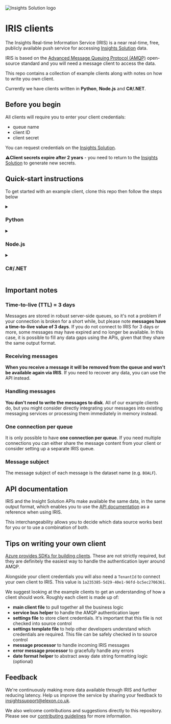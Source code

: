![Insights Solution logo](./images/insights-solution.png)

# IRIS clients

The Insights Real-time Information Service (IRIS)  is a near real-time, free, publicly available push service for accessing [Insights Solution](https://bmrs.elexon.co.uk/iris) data.

IRIS is based on the [Advanced Message Queuing Protocol (AMQP)](https://en.wikipedia.org/wiki/Advanced_Message_Queuing_Protocol) open-source standard and you will need a message client to access the data.

This repo contains a collection of example clients along with notes on how to write you own client.


Currently we have clients written in **Python**, **Node.js** and **C#/.NET**.



## Before you begin

All clients will require you to enter your client credentials:
- queue name
- client ID
- client secret

You can request credentials on the [Insights Solution](https://bmrs.elexon.co.uk/iris).

⚠️**Client secrets expire after 2 years** - you need to return to the [Insights Solution](https://bmrs.elexon.co.uk/iris) to generate new secrets.

## Quick-start instructions

To get started with an example client, clone this repo then follow the steps below

<details>
    <summary ><h3>Python</h3></summary>

1. Ensure you have installed [Python](https://www.python.org/downloads/) (version 3.9 or above)
2. Run `cd python` to navigate to the `python` directory
3. Run the following to activate a virtual environment and install the dependencies

```bash
python -m venv .venv
./.venv/Scripts/activate
pip install -r requirements.txt
```
4. Copy the `settings.template.json` file and rename it to `settings.json`
5. Enter your client credentials into the `settings.json` file

```json
{
  "ClientId": "",
  "QueueName": "",
  "ServiceBusNamespace": "elexon-iris",
  "Secret": "",
  "RelativeFileDownloadDirectory": "./data"
}
```
6. Run `python client.py`

N.B. If you leave `ClientId` and `Secret` blank when running the client, it will open a browser window with a login page.
This may be useful during initial setup and testing but is not recommended for production use. 

</details>

<details>
    <summary><h3>Node.js</h3></summary>

1. Ensure you have installed [Node.js](https://nodejs.org/en/) (version 16.0.0 or above)
2. Run `cd nodeJs` to navigate to the `nodeJs` directory
3. Run `npm i` to install the dependencies
4. Copy the `.env.template` file and rename it to `.env`
5. Enter your client credentials into the `.env` file
```
CLIENT_ID=
QUEUE_NAME=
SERVICE_BUS_NAMESPACE=elexon-iris
SECRET=
RELATIVE_FILE_DOWNLOAD_DIRECTORY=./data
```
6. Run `npm run client`

N.B. If you leave `CLIENT_ID` and `SECRET` blank when running the client, it will open a browser window with a login page.
This may be useful during initial setup and testing but is not recommended for production use.

</details>

<details>
    <summary ><h3>C#/.NET</h3></summary>

1. Ensure you have installed the [.NET SDK](https://dotnet.microsoft.com/en-us/download/visual-studio-sdks?cid=getdotnetsdk) (version 6 or above)
2. Run `cd dotnet/IrisClient` to navigate to the `dotnet/IrisClient` directory
3. Copy the `appsettings.template.json` file and rename it to `appsettings.json`
4. Enter your client credentials into the `appsettings.json` file

```json
{
  "ClientId": "",
  "QueueName": "",
  "ServiceBusNamespace": "elexon-iris",
  "Secret": "",
  "RelativeFileDownloadDirectory": "./data"
}
```
5. Run `dotnet build` to build the project
6. Run `dotnet run`

N.B. If you leave `ClientId` and `Secret` blank when running the client, it will open a browser window with a login page.
This may be useful during initial setup and testing but is not recommended for production use.

</details>

## Important notes

### Time-to-live (TTL) = 3 days
Messages are stored in robust server-side queues, so it's not a problem if your connection is broken for a short while, but please note **messages have a time-to-live value of 3 days**. If you do not connect to IRIS for 3 days or more, some messages may have expired and no longer be available. In this case, it is possible to fill any data gaps using the APIs, given that they share the same output format.

### Receiving messages
**When you receive a message it will be removed from the queue and won't be available again via IRIS**. If you need to recover any data, you can use the API instead.

### Handling messages
**You don't need to write the messages to disk**. All of our example clients do, but you might consider directly integrating your messages into existing messaging services or processing them immediately in memory instead.

### One connection per queue
It is only possible to have **one connection per queue**. If you need multiple connections you can either share the message content from your client or consider setting up a separate IRIS queue.

### Message subject
The message subject of each message is the dataset name (e.g. `BOALF`).


## API documentation

IRIS and the Insight Solution APIs make available the same data, in the same output format, which enables you to use the [API documentation](https://developer.data.elexon.co.uk/) as a reference when using IRIS.

This interchangeability allows you to decide which data source works best for you or to use a combination of both.

## Tips on writing your own client

[Azure provides SDKs for building clients](https://learn.microsoft.com/en-us/azure/service-bus-messaging/). These are not strictly required, but they are definitely the easiest way to handle the authentication layer around AMQP.

Alongside your client credentials you will also need a `TenantId` to connect your own client to IRIS. This value is `1a235385-5d29-40e1-96fd-bc5ec2706361`.

We suggest looking at the example clients to get an understanding of how a client should work. Roughly each client is made up of:
  - **main client file** to pull together all the business logic
  - **service bus helper** to handle the AMQP authentication layer
  - **settings file** to store client credentials. It's important that this file is not checked into source control
  - **settings template file** to help other developers understand which credentials are required. This file can be safely checked in to source control
  - **message processor** to handle incoming IRIS messages
  - **error message processor** to gracefully handle any errors
  - **date format helper** to abstract away date string formatting logic (optional)

## Feedback
We're continuously making more data available through IRIS and further reducing latency. Help us improve the service by sharing your feedback to insightssupport@elexon.co.uk.

We also welcome contributions and suggestions directly to this repository. Please see our [contributing guidelines](./CONTRIBUTING.md) for more information.